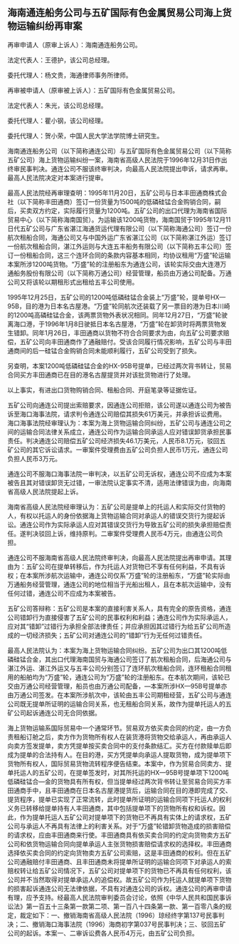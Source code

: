 ## 海南通连船务公司与五矿国际有色金属贸易公司海上货物运输纠纷再审案

再审申请人（原审上诉人）：海南通连船务公司。

法定代表人：王德护，该公司总经理。

委托代理人：杨文贵，海通律师事务所律师。

再审被申请人（原审被上诉人）：五矿国际有色金属贸易公司。

法定代表人：朱光，该公司总经理。

委托代理人：瞿小钢，该公司经理。

委托代理人：贺小荣，中国人民大学法学院博士研究生。

海南通连船务公司（以下简称通连公司）与五矿国际有色金属贸易公司（以下简称五矿公司）海上货物运输纠纷一案，海南省高级人民法院于1996年12月31日作出终审民事判决。通连公司不服该终审判决，向最高人民法院提出申诉，请求再审。最高人民法院决定对本案进行提审。

最高人民法院经再审理查明：1995年11月20日，五矿公司与日本丰田通商株式会社（以下简称丰田通商）签订一份货量为1500吨的低磷硅锰合金购销合同，嗣后，买卖双方约定，实际履行货量为1200吨。五矿公司的出口代理为海南省国际贸易中心（以下简称海南国贸）。为运输该1200吨货物，海南国贸于1995年12月11日代五矿公司与广东省湛江海通货运代理有限公司（以下简称海通公司）签订一份航次租船合同，海通公司又与中国外运广东省湛江公司（以下简称湛江外运）签订一份航次租船合同，湛江外运则与大连五丰船务有限公司（以下简称五丰公司）签订一份租船合同，这三个连环合同的条款内容基本相同，均协议租用“万盛”轮运输本案所涉1200吨货物。“万盛”轮的注册船东为通连公司，该轮实际交由大连港万通船务股份有限公司（以下简称万通公司）经营管理，船员由万通公司配备。万通公司又将该轮以期租形式出租给五丰公司使用。

1995年12月25日，五矿公司的1200吨低磷硅锰合金装上“万盛”轮，提单号HX—95B，目的港为日本名古屋港。“万盛”轮同航次还装载了另一票目的港为日本川崎的1200吨高磷硅锰合金，该两票货物外表状况相同。同年12月27日，“万盛”轮驶离海口港，于1996年1月8日驶抵日本名古屋港，“万盛”轮在卸货时将两票货物发生错卸。同年1月26日，丰田通商以货物不符合合同要求为由，向五矿公司要求赔偿，五矿公司向丰田通商作了通融赔付。受该合同履行情况影响，五矿公司与丰田通商间的后一硅锰合金购销合同未能顺利履行，五矿公司受到了损失。

另查明，本案1200吨低磷硅锰合金的HX-95B号提单，已经过两次背书转让，贸易合同买方丰田通商已在目的港名古屋提货并对该批货物进行了处理。

以上事实，有进出口货物购销合同、租船合同、开庭笔录等证据佐证。

五矿公司向通连公司提出索赔要求，因通连公司拒赔，该公司遂以通连公司为被告诉至海口海事法院，请求判令通连公司赔偿其损失61万美元，并承担诉讼费用。海口海事法院经审理认为：本案为海上货物运输合同纠纷，五矿公司与通连公司之间的运输合同法律关系成立，通连公司作为运输合同承运人应对错误卸货承担民事责任。判决通连公司赔偿五矿公司经济损失46.1万美元，人民币8.1万元，驳回五矿公司的其它诉讼请求。一审案件受理费由五矿公司负担人民币1万元，通连公司负担人民币3万元。

通连公司不服海口海事法院一审判决，以五矿公司无诉权，通连公司不应成为本案被告且其对错误卸货无过错，一审法院认定事实不清，适用法律错误为由，向海南省高级人民法院提起上诉。

海南省高级人民法院经审理认为：五矿公司是提单上的托运人和实际交付货物的人，有权以托运人的身份依据海上货物运输合同对承运人的错误交货行为提起诉讼。通连公司作为实际承运人应对其错误交货行为导致五矿公司的损失承担赔偿责任。遂判决驳回上诉，维持原判。二审案件受理费人民币4万元，由通连公司负担。

通连公司不服海南省高级人民法院终审判决，向最高人民法院提出再审申请。其理由为：五矿公司在提单转移后，作为托运人对货物已不享有任何利益，不具有诉权；在本案所涉航次运输中，通连公司仅系“万盛”轮的注册船东，“万盛”轮实际由万通船务经营管理，通连公司的地位相当于光船出租人，且在本航次运输中，没有任何过错，通连公司不应成为本案被告。

五矿公司答辩称：五矿公司是本案的直接利害关系人，具有完全的原告资格，通连公司错卸行为直接侵害了五矿公司的民事权利和利益；通连公司作为实际承运人，应对其“错卸”过错行为承担全部法律责任；并应承担因其过错行为给五矿公司所造成的一切经济损失；五矿公司对通连公司的“错卸”行为无任何过错责任。

最高人民法院认为：本案为海上货物运输合同纠纷。五矿公司为出口其1200吨低磷硅锰合金，其出口代理海南国贸与海通公司签订了航次租船合同，后海通公司与湛江外运、湛江外运又与五丰公司分别签订了连环航次租船合同，连环租船合同租用的船舶均为“万盛”轮，通连公司为“万盛”轮的注册船东。在本航次期间，该轮已交由万通公司经营管理，船员也由万通公司配备，—本案所涉HX—95B号提单亦由万通公司签发。在本案所涉航次中，该轮由五丰公司期租经营，五矿公司与通连公司既无提单所证明的运输合同关系，也无租船合同关系，故作为提单托运人的五矿公司起诉通连公司无合同依据。

海上货物运输系国际贸易中一个通常环节。贸易双方依买卖合同的约定，由一方负责租船订舱之后，卖方作为货物所有权人在装货港将货物交给承运人，再由承运人向卖方签发提单，卖方凭提单按买卖合同中的支付条款结汇。买方在付款赎单后即成为提单的合法持有人。在目的港，买方凭提单向承运人提取货物，成为提单项下货物所有权人，国际贸易货物流转程序便告结束。本案中，作为贸易合同卖方、提单托运人的五矿公司，在提单签发时，对其所托运的HX—95B号提单项下1200吨低磷硅锰合—金的货物具有所有权，但当提单经过两次背书转让至贸易合同买方丰田通商手中，且丰田通商在日本名古屋港提货后，运输合同在目的港即完成了交、提货程序，提单已实现了正常流转，此时提单所证明的运输合同项下托运人的权利义务已转移给提单持有人丰田通商，其中包括提单项下的货物所有权和诉权。因此，作为提单托运人五矿公司对提单项下的货物已不再具有实体上的请求权，五矿公司与承运人不再具有法律上的利害关系。对于“万盛”轮错卸货物造成的损害赔偿的请求权，应由丰田通商来行使。丰田通商具有依买卖合同的约定向货物卖方五矿公司和依货物运输合同向提单承运人主张货物损害赔偿请求权的选择权。丰田通商选择依买卖合同的约定向货物卖方五矿公司索赔，这是丰田通商的权利。但在五矿公司通融赔付丰田通商、且丰田通商未将提单所证明的运输合同项下对承运人的索赔权转让给五矿公司情况下，五矿公司对提单项下的货物已不再具有任何权利，该公司并不当然取得对提单承运人的追偿权。故五矿公司作为托运人就提单项下货物的损害起诉通连公司无法律依据，不具有对通连公司的诉权。通连公司的再审申请有理，应予支持。经最高人民法院审判委员会讨论，依照《中华人民共和国民事诉讼法》第一百五十三条第一款第二项、第一百八十四条第一款、第一百零八条的规定，裁定如下：一、撤销海南省高级人民法院（1996）琼经终字第137号民事判决；二、撤销海口海事法院（1996）海商初字第037号民事判决；三、驳回五矿公司的起诉。本案一、二审诉讼费各人民币4万元，由五矿公司负担。

